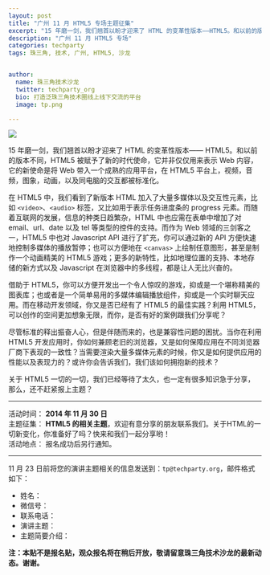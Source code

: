 ```yaml
---
layout: post
title: "广州 11 月 HTML5 专场主题征集"
excerpt: "15 年磨一剑，我们翘首以盼才迎来了 HTML 的变革性版本——HTML5。和以前的版本不同，HTML5 被赋予了新的时代使命，它并非仅仅用来表示 Web 内容，它的新使命是将 Web 带入一个成熟的应用平台，在 HTML5 平台上，视频，音频，图象，动画，以及同电脑的交互都被标准化。"
description: "广州 11 月 HTML5 专场"
categories: techparty
tags: 珠三角, 技术, 广州, HTML5, 沙龙


author:
  name: 珠三角技术沙龙
  twitter: techparty_org
  bio: 打造泛珠三角技术圈线上线下交流的平台
  image: tp.png

---
```


![](http://ww1.sinaimg.cn/large/6907a9d0gw1emaaznkyyfj20m80dw44c.jpg)   

15 年磨一剑，我们翘首以盼才迎来了 HTML 的变革性版本—— HTML5。和以前的版本不同，HTML5 被赋予了新的时代使命，它并非仅仅用来表示 Web 内容，它的新使命是将 Web 带入一个成熟的应用平台，在 HTML5 平台上，视频，音频，图象，动画，以及同电脑的交互都被标准化。  

  
在 HTML5 中，我们看到了新版本 HTML 加入了大量多媒体以及交互性元素，比如 `<video>`、`<audio>` 标签，又比如用于表示任务进度条的 progress 元素。而随着互联网的发展，信息的种类日趋繁杂，HTML 中也应需在表单中增加了对 email、url、date 以及 tel 等类型的控件的支持。而作为 Web 领域的三剑客之一，HTML5 中也对 Javascript API 进行了扩充，你可以通过新的 API 方便快速地控制多媒体的播放暂停；也可以方便地在 `<canvas>` 上绘制任意图形，甚至是制作一个动画精美的 HTML5 游戏；更多的新特性，比如地理位置的支持、本地存储的新方式以及 Javascript 在浏览器中的多线程，都是让人无比兴奋的。  
  

借助于 HTML5，你可以方便开发出一个令人惊叹的游戏，抑或是一个堪称精美的图表库；也或者是一个简单易用的多媒体编辑播放组件，抑或是一个实时聊天应用。而在移动开发领域，你又是否已经有了 HTML5 的最佳实践？利用 HTML5，可以创作的空间更加想象无限，而你，是否有好的案例跟我们分享呢？  

  
尽管标准的释出振奋人心，但是伴随而来的，也是兼容性问题的困扰。当你在利用 HTML5 开发应用时，你如何兼顾老旧的浏览器，又是如何保障应用在不同浏览器厂商下表现的一致性？当需要渲染大量多媒体元素的时候，你又是如何提供应用的性能以及表现力的？或许你会告诉我们，我们该如何拥抱新的技术？  

  
关于 HTML5 一切的一切，我们已经等待了太久，也一定有很多知识急于分享，那么，还不赶紧报上主题？  
  
---
  
活动时间： **2014 年 11 月 30 日**  
主题征集： **HTML5 的相关主题**，欢迎有意分享的朋友联系我们。关于HTML的一切新变化，你准备好了吗？快来和我们一起分享哟！  
活动地点： 报名成功后另行通知。
  
---
  
11 月 23 日前将您的演讲主题相关的信息发送到：`tp@techparty.org`，邮件格式如下：

* 姓名：
* 微信号：
* 联系电话：
* 演讲主题：
* 主题简要介绍：

**注：本贴不是报名贴，观众报名将在稍后开放，敬请留意珠三角技术沙龙的最新动态。谢谢。**